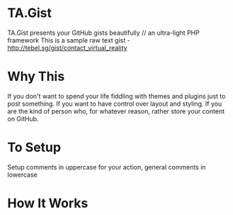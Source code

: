 # TA.Gist
TA.Gist presents your GitHub gists beautifully // an ultra-light PHP framework
This is a sample raw text gist - http://tebel.sg/gist/contact_virtual_reality 

# Why This
If you don't want to spend your life fiddling with themes and plugins just to post something. If you want to have control over layout and styling. If you are the kind of person who, for whatever reason, rather store your content on GitHub.

# To Setup
Setup comments in uppercase for your action, general comments in lowercase

# How It Works


